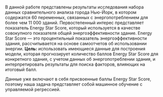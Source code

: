 В данной работе представлены результаты исследования набора данных сравнительного анализа города Нью-Йорк, в котором
содержатся 60 переменных, связанных с энергопотреблением для более чем 11 000 зданий. 
Первостепенный интерес представляет показатель Energy Star Score, который используется в качестве совокупного показателя общей энергоэффективности здание. 
Energy Star Score — это процентильный показатель энергоэффективности здания, рассчитывается на основе самоотчетов об использовании энергии.
__Цель:__ использовать имеющиеся данные для построения модели, которая прогнозирует количество баллов Energy Star Score для конкретного здания, с учетом данных об энергопотреблении здания, и интерпретировать результаты для поиска факторов, влияющих на итоговый балл.

Данные уже включают в себя присвоенные баллы Energy Star Score, поэтому наша задача представляет собой машинное обучение с управляемой регрессией.
